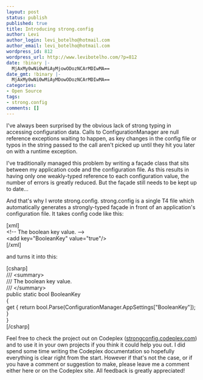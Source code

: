 ```yaml
---
layout: post
status: publish
published: true
title: Introducing strong.config
author: Levi
author_login: levi_botelho@hotmail.com
author_email: levi_botelho@hotmail.com
wordpress_id: 812
wordpress_url: http://www.levibotelho.com/?p=812
date: !binary |-
  MjAxMy0wNi0wMiAyMjowODozNCArMDIwMA==
date_gmt: !binary |-
  MjAxMy0wNi0wMiAyMDowODozNCArMDIwMA==
categories:
- Open Source
tags:
- strong.config
comments: []
---
```

<p>I've always been surprised by the obvious lack of strong typing in accessing configuration data. Calls to ConfigurationManager are null reference exceptions waiting to happen, as key changes in the config file or typos in the string passed to the call aren't picked up until they hit you later on with a runtime exception.</p>
<p>I've traditionally managed this problem by writing a façade class that sits between my application code and the configuration file. As this results in having only one weakly-typed reference to each configuration value, the number of errors is greatly reduced. But the façade still needs to be kept up to date...</p>
<p>And that's why I wrote strong.config. strong.config is a single T4 file which automatically generates a strongly-typed façade in front of an application's configuration file. It takes config code like this:</p>
<p>[xml]<br />
&lt;!-- The boolean key value. --&gt;<br />
&lt;add key=&quot;BooleanKey&quot; value=&quot;true&quot;/&gt;<br />
[/xml]</p>
<p>and turns it into this:</p>
<p>[csharp]<br />
/// &lt;summary&gt;<br />
/// The boolean key value.<br />
/// &lt;/summary&gt;<br />
public static bool BooleanKey<br />
{<br />
    get { return bool.Parse(ConfigurationManager.AppSettings[&quot;BooleanKey&quot;]); }<br />
}<br />
[/csharp]</p>
<p>Feel free to check the project out on Codeplex (<a title="strong.config on Codeplex" href="https://strongconfig.codeplex.com/" target="_blank">strongconfig.codeplex.com</a>) and to use it in your own projects if you think it could help you out. I did spend some time writing the Codeplex documentation so hopefully everything is clear right from the start. However if that's not the case, or if you have a comment or suggestion to make, please leave me a comment either here or on the Codeplex site. All feedback is greatly appreciated!</p>
